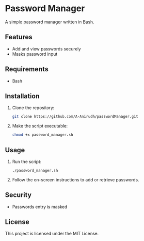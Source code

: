 # Password Manager

A simple password manager written in Bash.

## Features
- Add and view passwords securely
- Masks password input

## Requirements
- Bash

## Installation
1. Clone the repository:
    ```sh
    git clone https://github.com/A-Anirudh/passwordManager.git
    ```
2. Make the script executable:
    ```sh
    chmod +x password_manager.sh
    ```

## Usage
1. Run the script:
    ```sh
    ./password_manager.sh
    ```
2. Follow the on-screen instructions to add or retrieve passwords.

## Security
- Passwords entry is masked

## License
This project is licensed under the MIT License.
